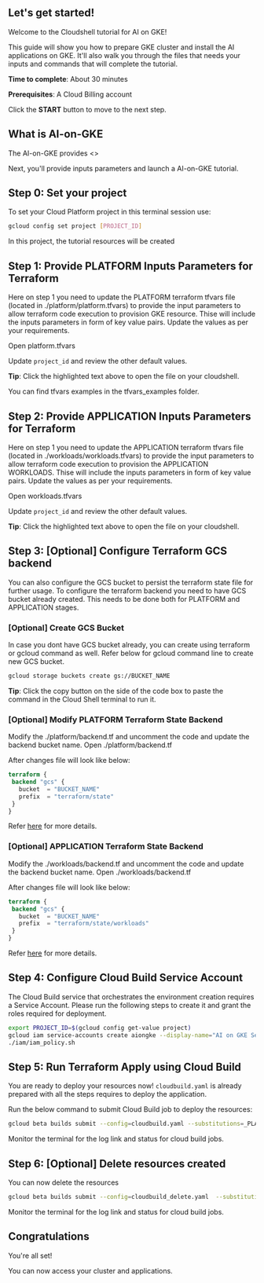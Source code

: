 ## Let's get started!

Welcome to the Cloudshell tutorial for AI on GKE!

This guide will show you how to prepare GKE cluster and install the AI applications on GKE. It'll also walk you through the files that needs your inputs and commands that will complete the tutorial.

**Time to complete**: About 30 minutes

**Prerequisites**: A Cloud Billing account

Click the **START** button to move to the next step.

## What is AI-on-GKE

The AI-on-GKE provides <<COMPLETE THIS>>



Next, you'll provide inputs parameters and launch a AI-on-GKE tutorial.

## Step 0: Set your project
To set your Cloud Platform project in this terminal session use:
```bash
gcloud config set project [PROJECT_ID]
```
In this project, the tutorial resources will be created

## Step 1: Provide PLATFORM Inputs Parameters for Terraform

Here on step 1 you need to update the PLATFORM terraform tfvars file (located in ./platform/platform.tfvars) to provide the input parameters to allow terraform code execution to provision GKE resource. Thise will include the inputs parameters in form of key value pairs. Update the values as per your requirements.

<walkthrough-editor-open-file filePath="./platform/platform.tfvars"> Open platform.tfvars 
</walkthrough-editor-open-file>

Update `project_id` and review the other default values.

**Tip**: Click the highlighted text above to open the file on your cloudshell.

You can find tfvars examples in the tfvars_examples folder.


## Step 2: Provide APPLICATION Inputs Parameters for Terraform

Here on step 1 you need to update the APPLICATION terraform tfvars file (located in ./workloads/workloads.tfvars) to provide the input parameters to allow terraform code execution to provision the APPLICATION WORKLOADS. Thise will include the inputs parameters in form of key value pairs. Update the values as per your requirements.

<walkthrough-editor-open-file filePath="./workloads/workloads.tfvars"> Open workloads.tfvars
</walkthrough-editor-open-file>

Update `project_id` and review the other default values.

**Tip**: Click the highlighted text above to open the file on your cloudshell.


## Step 3: [Optional] Configure Terraform GCS backend

You can also configure the GCS bucket to persist the terraform state file for further usage. To configure the terraform backend you need to have GCS bucket already created.
This needs to be done both for PLATFORM and APPLICATION stages.

### [Optional] Create GCS Bucket 
In case you dont have GCS bucket already, you can create using terraform or gcloud command as well. Refer below for gcloud command line to create new GCS bucket.
```bash
gcloud storage buckets create gs://BUCKET_NAME
```
**Tip**: Click the copy button on the side of the code box to paste the command in the Cloud Shell terminal to run it.


### [Optional] Modify PLATFORM Terraform State Backend

Modify the ./platform/backend.tf and uncomment the code and update the backend bucket name.
<walkthrough-editor-open-file filePath="./platform/backend.tf"> Open ./platform/backend.tf 
</walkthrough-editor-open-file>

After changes file will look like below:
```terraform
terraform {
 backend "gcs" {
   bucket  = "BUCKET_NAME"
   prefix  = "terraform/state"
 }
}
```

Refer [here](https://cloud.google.com/docs/terraform/resource-management/store-state) for more details. 


###  [Optional] APPLICATION Terraform State Backend

Modify the ./workloads/backend.tf and uncomment the code and update the backend bucket name.
<walkthrough-editor-open-file filePath="./workloads/backend.tf"> Open ./workloads/backend.tf
</walkthrough-editor-open-file>

After changes file will look like below:
```terraform
terraform {
 backend "gcs" {
   bucket  = "BUCKET_NAME"
   prefix  = "terraform/state/workloads"
 }
}
```

Refer [here](https://cloud.google.com/docs/terraform/resource-management/store-state) for more details. 

## Step 4: Configure Cloud Build Service Account

The Cloud Build service that orchestrates the environment creation requires a Service Account. Please run the following steps to create it and grant the roles required for deployment.
```bash
export PROJECT_ID=$(gcloud config get-value project)
gcloud iam service-accounts create aiongke --display-name="AI on GKE Service Account"
./iam/iam_policy.sh
```


## Step 5: Run Terraform Apply using Cloud Build

You are ready to deploy your resources now! `cloudbuild.yaml` is already prepared with all the steps requires to deploy the application. 

Run the below command to submit Cloud Build job to deploy the resources:


```bash
gcloud beta builds submit --config=cloudbuild.yaml --substitutions=_PLATFORM_VAR_FILE="platform.tfvars",_WORKLOADS_VAR_FILE="workloads.tfvars"
```

Monitor the terminal for the log link and status for cloud build jobs.

## Step 6: [Optional] Delete resources created

You can now delete the resources


```bash
gcloud beta builds submit --config=cloudbuild_delete.yaml  --substitutions=_PLATFORM_VAR_FILE="platform.tfvars",_WORKLOADS_VAR_FILE="workloads.tfvars"
```


Monitor the terminal for the log link and status for cloud build jobs.


## Congratulations

<walkthrough-conclusion-trophy></walkthrough-conclusion-trophy>

You're all set!

You can now access your cluster and applications.



